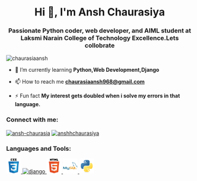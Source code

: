 <h1 align="center">Hi 👋, I'm Ansh Chaurasiya</h1>
<h3 align="center">Passionate Python coder, web developer, and AIML student at Laksmi Narain College of Technology Excellence.Lets collobrate</h3>

<p align="left"> <img src="https://komarev.com/ghpvc/?username=chaurasiaansh&label=Profile%20views&color=0e75b6&style=flat" alt="chaurasiaansh" /> </p>

- 🌱 I’m currently learning **Python,Web Development,Django**

- 📫 How to reach me **chaurasiaansh968@gmail.com**

- ⚡ Fun fact **My interest gets doubled when i solve my errors in that language.**

<h3 align="left">Connect with me:</h3>
<p align="left">
<a href="https://linkedin.com/in/ansh-chaurasia" target="blank"><img align="center" src="https://raw.githubusercontent.com/rahuldkjain/github-profile-readme-generator/master/src/images/icons/Social/linked-in-alt.svg" alt="ansh-chaurasia" height="30" width="40" /></a>
<a href="https://instagram.com/anshhchaurasiya" target="blank"><img align="center" src="https://raw.githubusercontent.com/rahuldkjain/github-profile-readme-generator/master/src/images/icons/Social/instagram.svg" alt="anshhchaurasiya" height="30" width="40" /></a>
</p>

<h3 align="left">Languages and Tools:</h3>
<p align="left"> <a href="https://www.w3schools.com/css/" target="_blank" rel="noreferrer"> <img src="https://raw.githubusercontent.com/devicons/devicon/master/icons/css3/css3-original-wordmark.svg" alt="css3" width="40" height="40"/> </a> <a href="https://www.djangoproject.com/" target="_blank" rel="noreferrer"> <img src="https://cdn.worldvectorlogo.com/logos/django.svg" alt="django" width="40" height="40"/> </a> <a href="https://www.w3.org/html/" target="_blank" rel="noreferrer"> <img src="https://raw.githubusercontent.com/devicons/devicon/master/icons/html5/html5-original-wordmark.svg" alt="html5" width="40" height="40"/> </a> <a href="https://www.mysql.com/" target="_blank" rel="noreferrer"> <img src="https://raw.githubusercontent.com/devicons/devicon/master/icons/mysql/mysql-original-wordmark.svg" alt="mysql" width="40" height="40"/> </a> <a href="https://www.python.org" target="_blank" rel="noreferrer"> <img src="https://raw.githubusercontent.com/devicons/devicon/master/icons/python/python-original.svg" alt="python" width="40" height="40"/> </a> </p>
